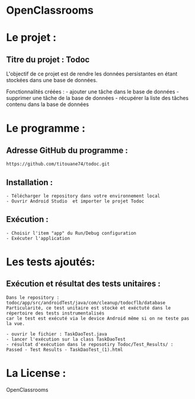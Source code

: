 # OpenClassrooms

Le projet :
===========
Titre du projet : Todoc
------------------------------
L'objectif de ce projet est de rendre les données persistantes en étant stockées dans une base de données.


Fonctionnalités créées :
    - ajouter une tâche dans le base de données
    - supprimer une tâche de la base de données
    - récupérer la liste des tâches contenu dans la base de données

Le programme :
==============
Adresse GitHub du programme :
-----------------------------
    https://github.com/titouane74/todoc.git

Installation :
------------
    - Télécharger le repository dans votre environnement local
    - Ouvrir Android Studio  et importer le projet Todoc

Exécution :
-----------
    - Choisir l'item "app" du Run/Debug configuration
    - Exécuter l'application


Les tests ajoutés:
==================
Exécution et résultat des tests unitaires :
-------------------------------------------

    Dans le repository : todoc/app/src/androidTest/java/com/cleanup/todocflb/database
    Particularité, ce test unitaire est stocké et exéctuté dans le répertoire des tests instrumentalisés
    car le test est exécuté via le device Android même si on ne teste pas la vue.

	- ouvrir le fichier : TaskDaoTest.java
	- lancer l'exécution sur la class TaskDaoTest
	- résultat d'exécution dans le reposotiry Todoc/Test_Results/ :  Passed - Test Results - TaskDaoTest_(1).html

La License :
============
OpenClassrooms
